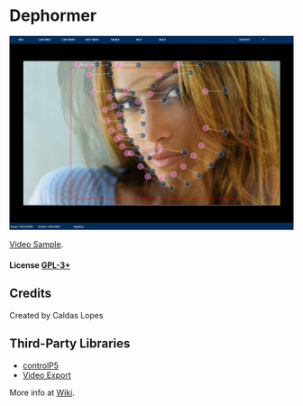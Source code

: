 # Dephormer

![Screenshot](media/screenshot.jpg)

[Video Sample](media/sample.mp4).

#### License [GPL-3+](LICENSE)

## Credits

Created by Caldas Lopes

## Third-Party Libraries

* [controlP5](https://github.com/sojamo/controlp5)
* [Video Export](https://github.com/hamoid/video_export_processing)

More info at [Wiki](https://github.com/linux-man/dephormer/wiki).
